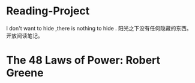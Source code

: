 # Reading-Project
I don't want to hide ,there is nothing to hide . 阳光之下没有任何隐藏的东西。开放阅读笔记。

# The 48 Laws of Power: Robert Greene

